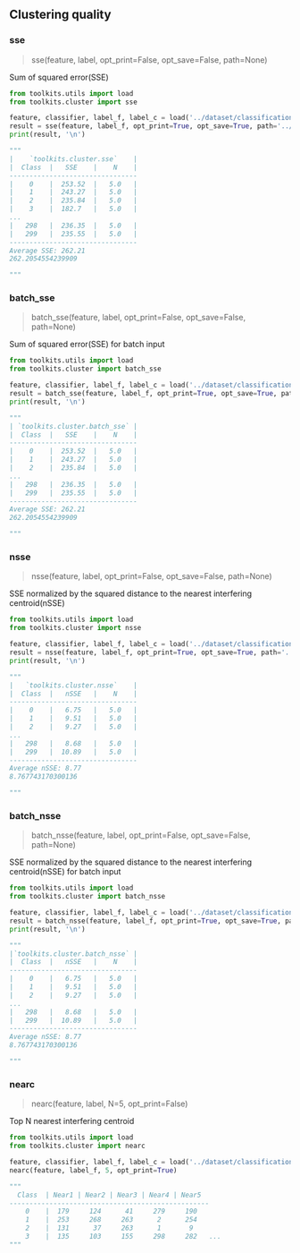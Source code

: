 ## Clustering quality

### sse

> sse(feature, label, opt_print=False, opt_save=False, path=None)

Sum of squared error(SSE)

``` python
from toolkits.utils import load
from toolkits.cluster import sse

feature, classifier, label_f, label_c = load('../dataset/classification300.npz')
result = sse(feature, label_f, opt_print=True, opt_save=True, path='../results/example_sse.csv')
print(result, '\n')

"""
|    `toolkits.cluster.sse`    |
|  Class  |   SSE    |    N    |
--------------------------------
|    0    |  253.52  |   5.0   |
|    1    |  243.27  |   5.0   |
|    2    |  235.84  |   5.0   |
|    3    |  182.7   |   5.0   |
...
|   298   |  236.35  |   5.0   |
|   299   |  235.55  |   5.0   |
--------------------------------
Average SSE: 262.21
262.2054554239909 

"""
```


### batch_sse

> batch_sse(feature, label, opt_print=False, opt_save=False, path=None)

Sum of squared error(SSE) for batch input

``` python
from toolkits.utils import load
from toolkits.cluster import batch_sse

feature, classifier, label_f, label_c = load('../dataset/classification300_batch.npz')
result = batch_sse(feature, label_f, opt_print=True, opt_save=True, path='../results/example_batch_sse.csv')
print(result, '\n')

"""
| `toolkits.cluster.batch_sse` |
|  Class  |   SSE    |    N    |
--------------------------------
|    0    |  253.52  |   5.0   |
|    1    |  243.27  |   5.0   |
|    2    |  235.84  |   5.0   |
...
|   298   |  236.35  |   5.0   |
|   299   |  235.55  |   5.0   |
--------------------------------
Average SSE: 262.21
262.2054554239909 

"""
```


### nsse

> nsse(feature, label, opt_print=False, opt_save=False, path=None)

SSE normalized by the squared distance to the nearest interfering centroid(nSSE)

``` python
from toolkits.utils import load
from toolkits.cluster import nsse

feature, classifier, label_f, label_c = load('../dataset/classification300.npz')
result = nsse(feature, label_f, opt_print=True, opt_save=True, path='../results/example_nsse.csv')
print(result, '\n')

"""
|   `toolkits.cluster.nsse`    |
|  Class  |   nSSE   |    N    |
--------------------------------
|    0    |   6.75   |   5.0   |
|    1    |   9.51   |   5.0   |
|    2    |   9.27   |   5.0   |
...
|   298   |   8.68   |   5.0   |
|   299   |  10.89   |   5.0   |
--------------------------------
Average nSSE: 8.77
8.767743170300136 

"""
```


### batch_nsse

> batch_nsse(feature, label, opt_print=False, opt_save=False, path=None)

SSE normalized by the squared distance to the nearest interfering centroid(nSSE) for batch input

``` python
from toolkits.utils import load
from toolkits.cluster import batch_nsse

feature, classifier, label_f, label_c = load('../dataset/classification300_batch.npz')
result = batch_nsse(feature, label_f, opt_print=True, opt_save=True, path='../results/example_batch_nsse.csv')
print(result, '\n')

"""
|`toolkits.cluster.batch_nsse` |
|  Class  |   nSSE   |    N    |
--------------------------------
|    0    |   6.75   |   5.0   |
|    1    |   9.51   |   5.0   |
|    2    |   9.27   |   5.0   |
...
|   298   |   8.68   |   5.0   |
|   299   |  10.89   |   5.0   |
--------------------------------
Average nSSE: 8.77
8.767743170300136 

"""
```

### nearc

> nearc(feature, label, N=5, opt_print=False)

Top N nearest interfering centroid

``` python
from toolkits.utils import load
from toolkits.cluster import nearc

feature, classifier, label_f, label_c = load('../dataset/classification300.npz')
nearc(feature, label_f, 5, opt_print=True)

"""
  Class  | Near1 | Near2 | Near3 | Near4 | Near5 
--------------------------------------------------
    0    |  179     124      41     279     190   
    1    |  253     268     263      2      254   
    2    |  131      37     263      1       9  
    3    |  135     103     155     298     282   ...
"""
```
